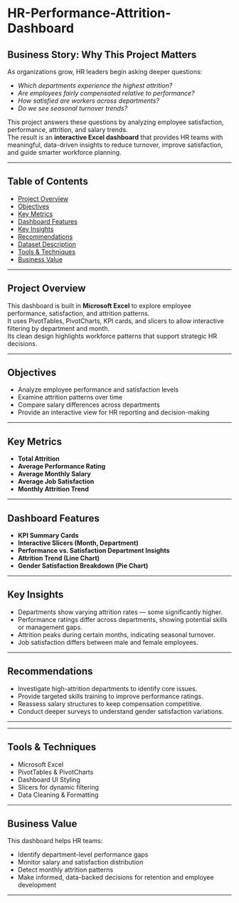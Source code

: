 # HR-Performance-Attrition-Dashboard 

## Business Story: Why This Project Matters  

As organizations grow, HR leaders begin asking deeper questions:  

- *Which departments experience the highest attrition?*  
- *Are employees fairly compensated relative to performance?*  
- *How satisfied are workers across departments?*  
- *Do we see seasonal turnover trends?*  

This project answers these questions by analyzing employee satisfaction, performance, attrition, and salary trends.  
The result is an **interactive Excel dashboard** that provides HR teams with meaningful, data-driven insights to reduce turnover, improve satisfaction, and guide smarter workforce planning.  

---

## Table of Contents  
- [Project Overview](#project-overview)
- [Objectives](#objectives)
- [Key Metrics](#key-metrics)
- [Dashboard Features](#dashboard-features)
- [Key Insights](#key-insights)
- [Recommendations](#recommendations)
- [Dataset Description](#dataset-description)
- [Tools & Techniques](#tools--techniques)
- [Business Value](#business-value)

---

## Project Overview  

This dashboard is built in **Microsoft Excel** to explore employee performance, satisfaction, and attrition patterns.  
It uses PivotTables, PivotCharts, KPI cards, and slicers to allow interactive filtering by department and month.  
Its clean design highlights workforce patterns that support strategic HR decisions.  

---

## Objectives  

- Analyze employee performance and satisfaction levels  
- Examine attrition patterns over time  
- Compare salary differences across departments  
- Provide an interactive view for HR reporting and decision-making  

---

## Key Metrics  

- **Total Attrition**  
- **Average Performance Rating**  
- **Average Monthly Salary**  
- **Average Job Satisfaction**  
- **Monthly Attrition Trend**  

---

## Dashboard Features  

-  **KPI Summary Cards**  
-  **Interactive Slicers (Month, Department)**  
-  **Performance vs. Satisfaction Department Insights**  
-  **Attrition Trend (Line Chart)**  
-  **Gender Satisfaction Breakdown (Pie Chart)**  

---

## Key Insights  

- Departments show varying attrition rates — some significantly higher.  
- Performance ratings differ across departments, showing potential skills or management gaps.  
- Attrition peaks during certain months, indicating seasonal turnover.  
- Job satisfaction differs between male and female employees.  

---

## Recommendations  

- Investigate high-attrition departments to identify core issues.  
- Provide targeted skills training to improve performance ratings.  
- Reassess salary structures to keep compensation competitive.  
- Conduct deeper surveys to understand gender satisfaction variations.  

---

---

## Tools & Techniques  

- Microsoft Excel  
- PivotTables & PivotCharts  
- Dashboard UI Styling  
- Slicers for dynamic filtering  
- Data Cleaning & Formatting  

---

## Business Value  

This dashboard helps HR teams:  

- Identify department-level performance gaps  
- Monitor salary and satisfaction distribution  
- Detect monthly attrition patterns  
- Make informed, data-backed decisions for retention and employee development  

---

